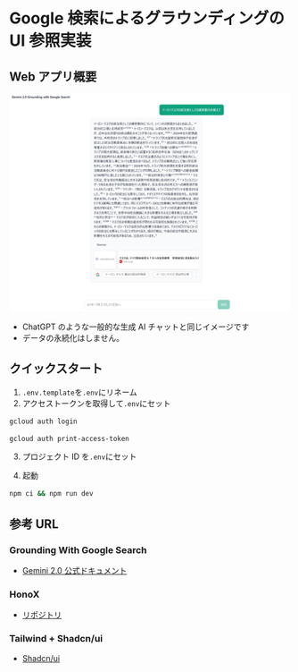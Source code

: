 # Google 検索によるグラウンディングの UI 参照実装

## Web アプリ概要

![UI のイメージ](/image.png)

- ChatGPT のような一般的な生成 AI チャットと同じイメージです
- データの永続化はしません。

## クイックスタート

1. `.env.template`を`.env`にリネーム
2. アクセストークンを取得して`.env`にセット

```sh
gcloud auth login
```

```sh
gcloud auth print-access-token
```

3. プロジェクト ID を`.env`にセット

4. 起動

```sh
npm ci && npm run dev
```

## 参考 URL

### Grounding With Google Search

- [Gemini 2.0 公式ドキュメント](https://cloud.google.com/vertex-ai/generative-ai/docs/grounding-with-search)

### HonoX

- [リポジトリ](https://github.com/honojs/honox)

### Tailwind + Shadcn/ui

- [Shadcn/ui](https://ui.shadcn.com/docs/tailwind-v4)
